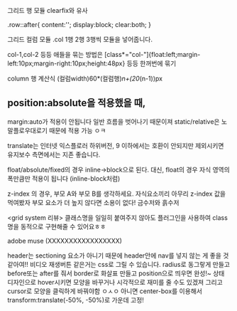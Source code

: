 그리드 행 모듈
clearfix와 유사

.row::after{
	content:'';
	display:block;
	clear:both;
}

그리드 컬럼 모듈
.col 1행 2행 3행씩 모듈을 넣어줍니다.




col-1,col-2 등등 애들을 묶는 방법은 [class*="col-"]{float:left;margin-left:10px;margin-right:10px;height:48px} 등등 한꺼번에 묶기


column 행 계산식
(컬럼width)60*(컬럼행)*n+(20*(n-1))px



## position:absolute을 적용했을 때,
margin:auto가 적용이 안됩니다 일반 흐름을 벗어나기 때문이져
static/relative은 노말플로우대로기 때문에 적용 가능 ㅇㅋ

translate는 인터넷 익스플로러 하위버전, 9 이하에서는 호환이 안되지만 제외시키면 유지보수 측면에서는 지존 좋습니다.

float/absolute/fixed의 경우 inline->block으로 된다. 대신, float의 경우 자식 영역의 폭만큼만 적용이 됩니다 (inline-block처럼)



z-index 의 경우,  부모 A와 부모 B를 생각하세요.
자식요소끼리 아무리 z-index 값을 먹여봤자 부모 요소가 더 높지 않다면 소용이 없다! 금수저와 흙수저





<grid system 리뷰>
클래스명을 일일히 붙여주지 않아도 플러그인을 사용하여 class명을 동적으로 구현해줄 수 있어요ㅎㅎ

adobe muse (XXXXXXXXXXXXXXXXX)

header는 sectioning 요소가 아니기 때문에 header안에 nav를 넣지 않는 게 좋을 것 같아여!!
비디오 재생버튼 같은거는 css로 그릴 수 있습니다. radius로 동그랗게 만들고 before또는 after를 줘서 border로 화살표 만들고 position으로 띄우면 완성!~ 상태 디자인으로 hover시키면 모양을 바꾸거나 시각적으로 재미를 줄 수도 있겠져 그리고 cursor로 모양을 클릭하게 바꿔야함 ㅇㅅㅇ 아니면 center-box를 이용해서 transform:translate(-50%, -50%)로 가운데 고정!


